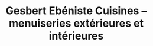 ---
title: "Gesbert Ebéniste Cuisines – menuiseries extérieures et intérieures"
url: /courgains/gesbert-ebeniste-cuisines-menuiseries-exterieures-et-interieures/
shop: meubles
---